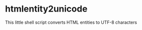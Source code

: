 htmlentity2unicode
==================

This little shell script converts HTML entities to UTF-8 characters